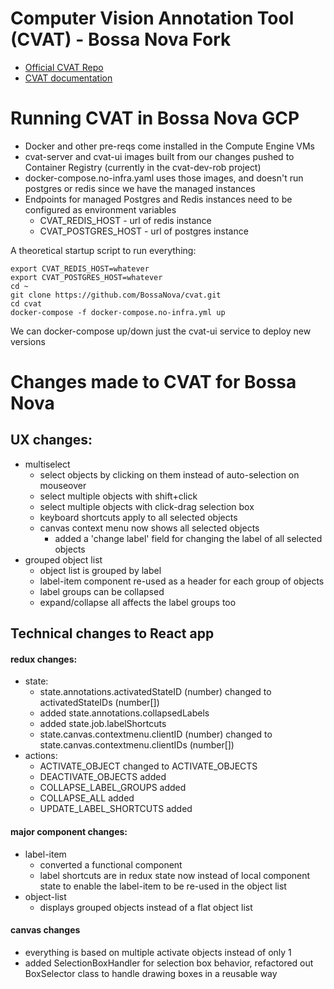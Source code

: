 # Computer Vision Annotation Tool (CVAT) - Bossa Nova Fork

- [Official CVAT Repo](https://github.com/opencv/cvat)
- [CVAT documentation](https://opencv.github.io/cvat/docs)


# Running CVAT in Bossa Nova GCP

- Docker and other pre-reqs come installed in the Compute Engine VMs
- cvat-server and cvat-ui images built from our changes pushed to Container Registry (currently in the cvat-dev-rob project)
- docker-compose.no-infra.yaml uses those images, and doesn't run postgres or redis since we have the managed instances
- Endpoints for managed Postgres and Redis instances need to be configured as environment variables
  - CVAT_REDIS_HOST - url of redis instance
  - CVAT_POSTGRES_HOST - url of postgres instance


A theoretical startup script to run everything:
```
export CVAT_REDIS_HOST=whatever
export CVAT_POSTGRES_HOST=whatever
cd ~
git clone https://github.com/BossaNova/cvat.git
cd cvat
docker-compose -f docker-compose.no-infra.yml up
```

We can docker-compose up/down just the cvat-ui service to deploy new versions

# Changes made to CVAT for Bossa Nova

## UX changes:
  - multiselect
    - select objects by clicking on them instead of auto-selection on mouseover
    - select multiple objects with shift+click
    - select multiple objects with click-drag selection box
    - keyboard shortcuts apply to all selected objects
    - canvas context menu now shows all selected objects
      - added a 'change label' field for changing the label of all selected objects
  - grouped object list
    - object list is grouped by label
    - label-item component re-used as a header for each group of objects
    - label groups can be collapsed
    - expand/collapse all affects the label groups too

## Technical changes to React app

#### redux changes:
- state:
  - state.annotations.activatedStateID (number) changed to activatedStateIDs (number[])
  - added state.annotations.collapsedLabels
  - added state.job.labelShortcuts
  - state.canvas.contextmenu.clientID (number) changed to state.canvas.contextmenu.clientIDs (number[])
- actions:
  - ACTIVATE_OBJECT changed to ACTIVATE_OBJECTS
  - DEACTIVATE_OBJECTS added
  - COLLAPSE_LABEL_GROUPS added
  - COLLAPSE_ALL added
  - UPDATE_LABEL_SHORTCUTS added

#### major component changes:
- label-item
  - converted a functional component
  - label shortcuts are in redux state now instead of local component state to enable the label-item to be re-used in the object list
- object-list
  - displays grouped objects instead of a flat object list

#### canvas changes
- everything is based on multiple activate objects instead of only 1
- added SelectionBoxHandler for selection box behavior, refactored out BoxSelector class to handle drawing boxes in a reusable way